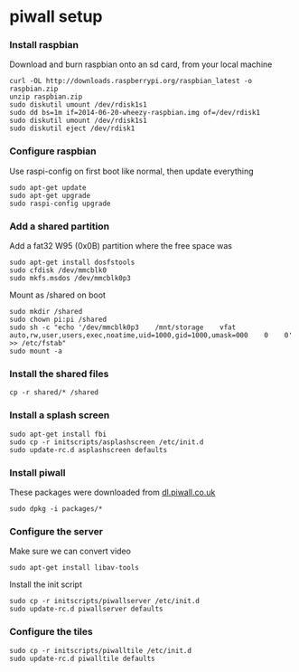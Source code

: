 # piwall setup

### Install raspbian

Download and burn raspbian onto an sd card, from your local machine

    curl -OL http://downloads.raspberrypi.org/raspbian_latest -o raspbian.zip
    unzip raspbian.zip
    sudo diskutil umount /dev/rdisk1s1
    sudo dd bs=1m if=2014-06-20-wheezy-raspbian.img of=/dev/rdisk1
    sudo diskutil umount /dev/rdisk1s1
    sudo diskutil eject /dev/rdisk1

### Configure raspbian

Use raspi-config on first boot like normal, then update everything

    sudo apt-get update
    sudo apt-get upgrade
    sudo raspi-config upgrade

### Add a shared partition

Add a fat32 W95 (0x0B) partition where the free space was

    sudo apt-get install dosfstools
    sudo cfdisk /dev/mmcblk0
    sudo mkfs.msdos /dev/mmcblk0p3

Mount as /shared on boot

    sudo mkdir /shared
    sudo chown pi:pi /shared
    sudo sh -c "echo '/dev/mmcblk0p3    /mnt/storage    vfat    auto,rw,user,users,exec,noatime,uid=1000,gid=1000,umask=000    0    0' >> /etc/fstab"
    sudo mount -a

### Install the shared files

    cp -r shared/* /shared

### Install a splash screen

    sudo apt-get install fbi
    sudo cp -r initscripts/asplashscreen /etc/init.d
    sudo update-rc.d asplashscreen defaults


### Install piwall

These packages were downloaded from [dl.piwall.co.uk](dl.piwall.co.uk)

    sudo dpkg -i packages/*

### Configure the server

Make sure we can convert video

    sudo apt-get install libav-tools

Install the init script

    sudo cp -r initscripts/piwallserver /etc/init.d
    sudo update-rc.d piwallserver defaults

### Configure the tiles

    sudo cp -r initscripts/piwalltile /etc/init.d
    sudo update-rc.d piwalltile defaults
